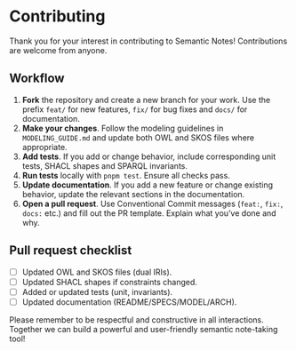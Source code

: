 # Contributing

Thank you for your interest in contributing to Semantic Notes! Contributions are welcome from anyone.

## Workflow

1. **Fork** the repository and create a new branch for your work. Use the prefix `feat/` for new features, `fix/` for bug fixes and `docs/` for documentation.
2. **Make your changes**. Follow the modeling guidelines in `MODELING_GUIDE.md` and update both OWL and SKOS files where appropriate.
3. **Add tests**. If you add or change behavior, include corresponding unit tests, SHACL shapes and SPARQL invariants.
4. **Run tests** locally with `pnpm test`. Ensure all checks pass.
5. **Update documentation**. If you add a new feature or change existing behavior, update the relevant sections in the documentation.
6. **Open a pull request**. Use Conventional Commit messages (`feat:`, `fix:`, `docs:` etc.) and fill out the PR template. Explain what you’ve done and why.

## Pull request checklist

- [ ] Updated OWL and SKOS files (dual IRIs).
- [ ] Updated SHACL shapes if constraints changed.
- [ ] Added or updated tests (unit, invariants).
- [ ] Updated documentation (README/SPECS/MODEL/ARCH).

Please remember to be respectful and constructive in all interactions. Together we can build a powerful and user-friendly semantic note-taking tool!
